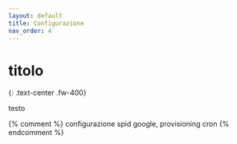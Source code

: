 ```yaml
---
layout: default
title: Configurazione
nav_order: 4
---
```


# titolo
{: .text-center .fw-400}

testo

{% comment %}
    configurazione
    spid
    google, provisioning
    cron
{% endcomment %}
